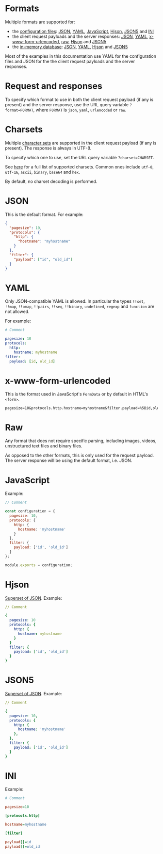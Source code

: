 # Formats

Multiple formats are supported for:
  - the [configuration files](configuration.md): [JSON](#json), [YAML](#yaml),
    [JavaScript](#javascript), [Hjson](#hjson), [JSON5](#json5) and [INI](#ini)
  - the client request payloads and the server responses: [JSON](#json),
    [YAML](#yaml), [x-www-form-urlencoded](#x-www-form-urlencoded),
    [raw](#raw), [Hjson](#hjson) and [JSON5](#json5)
  - the [in-memory database](memory_db.md#options): [JSON](#json),
    [YAML](#yaml), [Hjson](#hjson) and [JSON5](#json5)

Most of the examples in this documentation use YAML for the configuration files
and JSON for the the client request payloads and the server responses.

# Request and responses

To specify which format to use in both the client request payload (if any is
present) and the server response, use the URL query variable `?format=FORMAT`,
where `FORMAT` is `json`, `yaml`, `urlencoded` or `raw`.

# Charsets

Multiple [character sets](terminology.md#charset) are supported in the
client request payload (if any is present). The response is always in UTF-8.

To specify which one to use, set the URL query variable `?charset=CHARSET`.

See [here](https://github.com/ashtuchkin/iconv-lite/wiki/Supported-Encodings)
for a full list of supported charsets. Common ones include `utf-8`, `utf-16`,
`ascii`, `binary`, `base64` and `hex`.

By default, no charset decoding is performed.

# JSON

This is the default format. For example:

```json
{
  "pagesize": 10,
  "protocols": {
    "http": {
      "hostname": "myhostname"
    }
  },
  "filter": {
    "payload": ["id", "old_id"]
  }
}
```

# YAML

Only JSON-compatible YAML is allowed. In particular the types `!!set`,
`!!map`, `!!omap`, `!!pairs`, `!!seq`, `!!binary`, `undefined`, `regexp` and
`function` are not allowed.

For example:

```yml
# Comment

pagesize: 10
protocols:
  http:
    hostname: myhostname
filter:
  payload: [id, old_id]
```

# x-www-form-urlencoded

This is the format used in JavaScript's `FormData` or by default in HTML's
`<form>`.

```HTTP
pagesize=10&protocols.http.hostname=myhostname&filter.payload=%5Bid,old_id%5D
```

# Raw

Any format that does not require specific parsing, including images,
videos, unstructured text files and binary files.

As opposed to the other formats, this is only used for the request payload.
The server response will be using the default format, i.e. JSON.

# JavaScript

Example:

<!-- eslint-disable strict, filenames/match-exported, comma-dangle -->
```js
// Comment

const configuration = {
  pagesize: 10,
  protocols: {
    http: {
      hostname: 'myhostname'
    }
  },
  filter: {
    payload: ['id', 'old_id']
  }
};

module.exports = configuration;
```

# Hjson

[Superset of JSON](https://hjson.org/). Example:

```yml
// Comment

{
  pagesize: 10
  protocols: {
    http: {
      hostname: myhostname
    }
  }
  filter: {
    payload: ['id', 'old_id']
  }
}
```

# JSON5

[Superset of JSON](http://json5.org/). Example:

```yml
// Comment

{
  pagesize: 10,
  protocols: {
    http: {
      hostname: 'myhostname'
    },
  },
  filter: {
    payload: ['id', 'old_id']
  }
}
```

# INI

Example:

```ini
# Comment

pagesize=10

[protocols.http]

hostname=myhostname

[filter]

payload[]=id
payload[]=old_id
```
